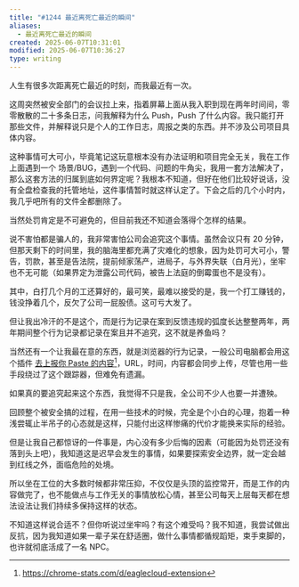 ```yaml
---
title: "#1244 最近离死亡最近的瞬间"
aliases:
  - 最近离死亡最近的瞬间
created: 2025-06-07T10:31:01
modified: 2025-06-07T10:36:27
type: writing
---
```


人生有很多次距离死亡最近的时刻，而我最近有一次。

这周突然被安全部门的会议拉上来，指着屏幕上面从我入职到现在两年时间间，零零散散的二十多条日志，问我解释为什么 Push，Push 了什么内容。我只能打开那些文件，并解释说只是个人的工作日志，周报之类的东西。并不涉及公司项目具体内容。

这种事情可大可小，毕竟笔记这玩意根本没有办法证明和项目完全无关，我在工作上面遇到一个 场景/BUG，遇到一个代码、问题的牛角尖，我用一套方法解决了，那么这套方法的归属到底如何界定呢？我根本不知道，但好在他们比较好说话，没有全盘检查我的托管地址，这件事情暂时就这样认定了。下会之后的几个小时内，我几乎吧所有的文件全都删除了。

当然处罚肯定是不可避免的，但目前我还不知道会落得个怎样的结果。

说不害怕都是骗人的，我非常害怕公司会追究这个事情。虽然会议只有 20 分钟，但那天剩下的时间里，我的脑海里都充满了灾难化的想象，因为处罚可大可小，警告，罚款，甚至是告法院，提前倾家荡产，进局子，与外界失联（白月光），坐牢也不无可能（如果界定为泄露公司代码，被告上法庭的倒霉蛋也不是没有）。

其中，白打几个月的工还算好的，最可笑，最难以接受的是，我一个打工赚钱的，钱没挣着几个，反欠了公司一屁股债。这可亏大发了。

但让我出冷汗的不是这个，而是行为记录在案到反馈违规的弧度长达整整两年，两年期间整个行为记录都记录在案且并不追究，这不就是养鱼吗？

当然还有一个让我最在意的东西，就是浏览器的行为记录，一般公司电脑都会用这个插件 [去上报你 Paste 的内容](https://chromewebstore.google.com/detail/afiecjcblhjecgchlpknmdigpccgnjnb)[^firefox-version]，URL，时间，内容都会同步上传，尽管也用一些手段绕过了这个跟踪器，但难免有遗漏。

如果真的要追究起来这个东西，我觉得不只是我，全公司不少人也要一并遭殃。

回顾整个被安全搞的过程，在用一些技术的时候，完全是个小白的心理，抱着一种浅尝辄止半吊子的心态就是这样，只能付出这样惨痛的代价才能换来实际的经验。

但是让我自己都惊讶的一件事是，内心没有多少后悔的因素（可能因为处罚还没有落到头上吧），我知道这是迟早会发生的事情，如果要探索安全边界，就一定会越到红线之外，面临危险的处境。

所以坐在工位的大多数时候都非常压抑，不仅仅是头顶的监控常开，而是工作的内容做完了，也不能做点与工作无关的事情放松心情，甚至公司每天上层每天都在想法设法让我们持续多保持这样的状态。

不知道这样说合适不？但你听说过坐牢吗？有这个难受吗？我不知道，我尝试做出反抗，因为我知道如果一辈子呆在舒适圈，做什么事情都循规蹈矩，束手束脚的，也许就彻底活成了一名 NPC。

[^firefox-version]: https://chrome-stats.com/d/eaglecloud-extension
